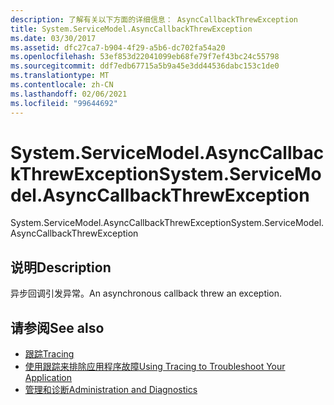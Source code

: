 ```yaml
---
description: 了解有关以下方面的详细信息： AsyncCallbackThrewException
title: System.ServiceModel.AsyncCallbackThrewException
ms.date: 03/30/2017
ms.assetid: dfc27ca7-b904-4f29-a5b6-dc702fa54a20
ms.openlocfilehash: 53ef853d22041099eb68fe79f7ef43bc24c55798
ms.sourcegitcommit: ddf7edb67715a5b9a45e3dd44536dabc153c1de0
ms.translationtype: MT
ms.contentlocale: zh-CN
ms.lasthandoff: 02/06/2021
ms.locfileid: "99644692"
---
```

# <a name="systemservicemodelasynccallbackthrewexception"></a><span data-ttu-id="0a262-103">System.ServiceModel.AsyncCallbackThrewException</span><span class="sxs-lookup"><span data-stu-id="0a262-103">System.ServiceModel.AsyncCallbackThrewException</span></span>

<span data-ttu-id="0a262-104">System.ServiceModel.AsyncCallbackThrewException</span><span class="sxs-lookup"><span data-stu-id="0a262-104">System.ServiceModel.AsyncCallbackThrewException</span></span>  
  
## <a name="description"></a><span data-ttu-id="0a262-105">说明</span><span class="sxs-lookup"><span data-stu-id="0a262-105">Description</span></span>  

 <span data-ttu-id="0a262-106">异步回调引发异常。</span><span class="sxs-lookup"><span data-stu-id="0a262-106">An asynchronous callback threw an exception.</span></span>  
  
## <a name="see-also"></a><span data-ttu-id="0a262-107">请参阅</span><span class="sxs-lookup"><span data-stu-id="0a262-107">See also</span></span>

- [<span data-ttu-id="0a262-108">跟踪</span><span class="sxs-lookup"><span data-stu-id="0a262-108">Tracing</span></span>](index.md)
- [<span data-ttu-id="0a262-109">使用跟踪来排除应用程序故障</span><span class="sxs-lookup"><span data-stu-id="0a262-109">Using Tracing to Troubleshoot Your Application</span></span>](using-tracing-to-troubleshoot-your-application.md)
- [<span data-ttu-id="0a262-110">管理和诊断</span><span class="sxs-lookup"><span data-stu-id="0a262-110">Administration and Diagnostics</span></span>](../index.md)

